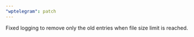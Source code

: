 ```yaml
---
"wptelegram": patch
---
```


Fixed logging to remove only the old entries when file size limit is reached.
